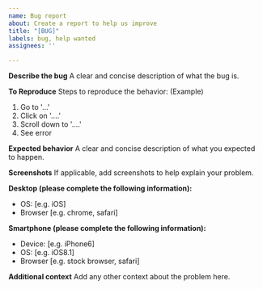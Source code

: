 ```yaml
---
name: Bug report
about: Create a report to help us improve
title: "[BUG]"
labels: bug, help wanted
assignees: ''

---
```


**Describe the bug**
A clear and concise description of what the bug is.

**To Reproduce**
Steps to reproduce the behavior: (Example)
1. Go to '...'
2. Click on '....'
3. Scroll down to '....'
4. See error

**Expected behavior**
A clear and concise description of what you expected to happen.

**Screenshots**
If applicable, add screenshots to help explain your problem.

**Desktop (please complete the following information):**
 - OS: [e.g. iOS]
 - Browser [e.g. chrome, safari]

**Smartphone (please complete the following information):**
 - Device: [e.g. iPhone6]
 - OS: [e.g. iOS8.1]
 - Browser [e.g. stock browser, safari]

**Additional context**
Add any other context about the problem here.
